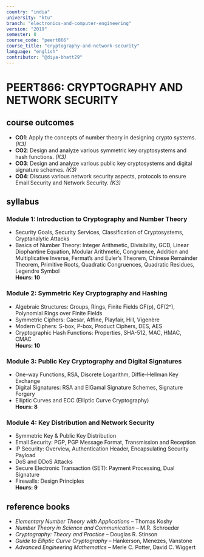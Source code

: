 ```yaml
---
country: "india"
university: "ktu"
branch: "electronics-and-computer-engineering"
version: "2019"
semester: 8
course_code: "peert866"
course_title: "cryptography-and-network-security"
language: "english"
contributor: "@diya-bhatt29"
---
```


# PEERT866: CRYPTOGRAPHY AND NETWORK SECURITY

## course outcomes

- **CO1**: Apply the concepts of number theory in designing crypto systems. *(K3)*
- **CO2**: Design and analyze various symmetric key cryptosystems and hash functions. *(K3)*
- **CO3**: Design and analyze various public key cryptosystems and digital signature schemes. *(K3)*
- **CO4**: Discuss various network security aspects, protocols to ensure Email Security and Network Security. *(K3)*

## syllabus

### Module 1: Introduction to Cryptography and Number Theory
- Security Goals, Security Services, Classification of Cryptosystems, Cryptanalytic Attacks
- Basics of Number Theory: Integer Arithmetic, Divisibility, GCD, Linear Diophantine Equation, Modular Arithmetic, Congruence, Addition and Multiplicative Inverse, Fermat’s and Euler’s Theorem, Chinese Remainder Theorem, Primitive Roots, Quadratic Congruences, Quadratic Residues, Legendre Symbol  
**Hours: 10**

### Module 2: Symmetric Key Cryptography and Hashing
- Algebraic Structures: Groups, Rings, Finite Fields GF(p), GF(2ⁿ), Polynomial Rings over Finite Fields
- Symmetric Ciphers: Caesar, Affine, Playfair, Hill, Vigenère
- Modern Ciphers: S-box, P-box, Product Ciphers, DES, AES
- Cryptographic Hash Functions: Properties, SHA-512, MAC, HMAC, CMAC  
**Hours: 10**

### Module 3: Public Key Cryptography and Digital Signatures
- One-way Functions, RSA, Discrete Logarithm, Diffie-Hellman Key Exchange
- Digital Signatures: RSA and ElGamal Signature Schemes, Signature Forgery
- Elliptic Curves and ECC (Elliptic Curve Cryptography)  
**Hours: 8**

### Module 4: Key Distribution and Network Security
- Symmetric Key & Public Key Distribution
- Email Security: PGP, PGP Message Format, Transmission and Reception
- IP Security: Overview, Authentication Header, Encapsulating Security Payload
- DoS and DDoS Attacks
- Secure Electronic Transaction (SET): Payment Processing, Dual Signature
- Firewalls: Design Principles  
**Hours: 9**

## reference books

- *Elementary Number Theory with Applications* – Thomas Koshy  
- *Number Theory in Science and Communication* – M.R. Schroeder  
- *Cryptography: Theory and Practice* – Douglas R. Stinson  
- *Guide to Elliptic Curve Cryptography* – Hankerson, Menezes, Vanstone  
- *Advanced Engineering Mathematics* – Merle C. Potter, David C. Wiggert

